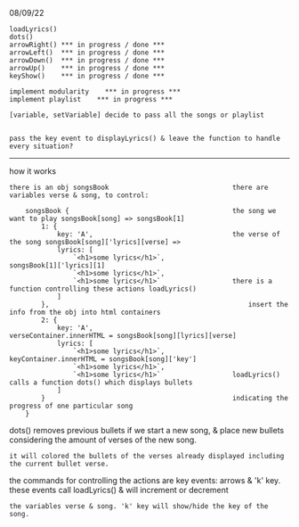 08/09/22

    loadLyrics()
    dots()
    arrowRight() *** in progress / done ***
    arrowLeft()  *** in progress / done ***
    arrowDown()  *** in progress / done ***
    arrowUp()    *** in progress / done ***
    keyShow()    *** in progress / done ***

    implement modularity    *** in progress ***
    implement playlist    *** in progress ***

    [variable, setVariable] decide to pass all the songs or playlist


    pass the key event to displayLyrics() & leave the function to handle every situation?

---

how it works

    there is an obj songsBook                               there are variables verse & song, to control:

        songsBook {                                         the song we want to play songsBook[song] => songsBook[1]
            1: {
                key: 'A',                                   the verse of the song songsBook[song]['lyrics][verse] =>
                lyrics: [
                    `<h1>some lyrics</h1>`,                     songsBook[1]['lyrics][1]
                    `<h1>some lyrics</h1>`,
                    `<h1>some lyrics</h1>`                  there is a function controlling these actions loadLyrics()
                ]
            },                                                  insert the info from the obj into html containers
            2: {
                key: 'A',                                       verseContainer.innerHTML = songsBook[song][lyrics][verse]
                lyrics: [
                    `<h1>some lyrics</h1>`,                     keyContainer.innerHTML = songsBook[song]['key']
                    `<h1>some lyrics</h1>`,
                    `<h1>some lyrics</h1>`                  loadLyrics() calls a function dots() which displays bullets
                ]
            }                                               indicating the progress of one particular song
        }

dots() removes previous bullets if we start a new song, & place new bullets considering the amount of verses of the new song.

    it will colored the bullets of the verses already displayed including the current bullet verse.

the commands for controlling the actions are key events: arrows & 'k' key. these events call loadLyrics() & will increment or decrement

    the variables verse & song. 'k' key will show/hide the key of the song.
